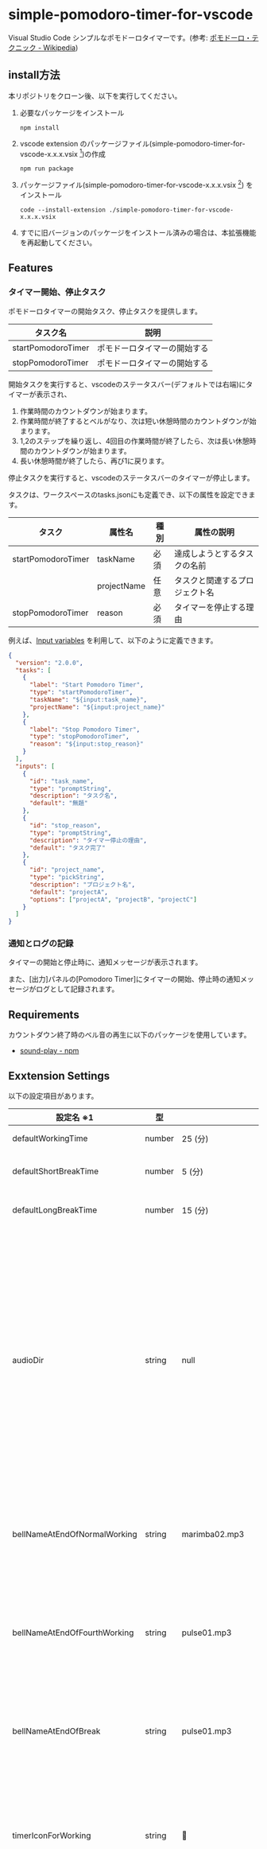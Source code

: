 # simple-pomodoro-timer-for-vscode

Visual Studio Code シンプルなポモドーロタイマーです。(参考: [ポモドーロ・テクニック - Wikipedia](https://ja.wikipedia.org/wiki/%E3%83%9D%E3%83%A2%E3%83%89%E3%83%BC%E3%83%AD%E3%83%BB%E3%83%86%E3%82%AF%E3%83%8B%E3%83%83%E3%82%AF))

## install方法

本リポジトリをクローン後、以下を実行してください。

1. 必要なパッケージをインストール

   ```shell
   npm install
   ```

2. vscode extension のパッケージファイル(simple-pomodoro-timer-for-vscode-x.x.x.vsix [^1])の作成

   ```shell
   npm run package
   ```

3. パッケージファイル(simple-pomodoro-timer-for-vscode-x.x.x.vsix [^1]) をインストール

   ```shell
   code --install-extension ./simple-pomodoro-timer-for-vscode-x.x.x.vsix
   ```

4. すでに旧バージョンのパッケージをインストール済みの場合は、本拡張機能を再起動してください。

## Features

### タイマー開始、停止タスク

ポモドーロタイマーの開始タスク、停止タスクを提供します。

| タスク名           | 説明                         |
| ------------------ | ---------------------------- |
| startPomodoroTimer | ポモドーロタイマーの開始する |
| stopPomodoroTimer  | ポモドーロタイマーの開始する |

開始タスクを実行すると、vscodeのステータスバー(デフォルトでは右端)にタイマーが表示され、

1. 作業時間のカウントダウンが始まります。
2. 作業時間が終了するとベルがなり、次は短い休憩時間のカウントダウンが始まります。
3. 1,2のステップを繰り返し、4回目の作業時間が終了したら、次は長い休憩時間のカウントダウンが始まります。
4. 長い休憩時間が終了したら、再び1に戻ります。

停止タスクを実行すると、vscodeのステータスバーのタイマーが停止します。

タスクは、ワークスペースのtasks.jsonにも定義でき、以下の属性を設定できます。

| タスク             | 属性名      | 種別 | 属性の説明                     |
| ------------------ | ----------- | ---- | ------------------------------ |
| startPomodoroTimer | taskName    | 必須 | 達成しようとするタスクの名前   |
|                    | projectName | 任意 | タスクと関連するプロジェクト名 |
| stopPomodoroTimer  | reason      | 必須 | タイマーを停止する理由         |

例えば、[Input variables](https://code.visualstudio.com/docs/editor/variables-reference#_input-variables) を利用して、以下のように定義できます。

```json
{
  "version": "2.0.0",
  "tasks": [
    {
      "label": "Start Pomodoro Timer",
      "type": "startPomodoroTimer",
      "taskName": "${input:task_name}",
      "projectName": "${input:project_name}"
    },
    {
      "label": "Stop Pomodoro Timer",
      "type": "stopPomodoroTimer",
      "reason": "${input:stop_reason}"
    }
  ],
  "inputs": [
    {
      "id": "task_name",
      "type": "promptString",
      "description": "タスク名",
      "default": "無題"
    },
    {
      "id": "stop_reason",
      "type": "promptString",
      "description": "タイマー停止の理由",
      "default": "タスク完了"
    },
    {
      "id": "project_name",
      "type": "pickString",
      "description": "プロジェクト名",
      "default": "projectA",
      "options": ["projectA", "projectB", "projectC"]
    }
  ]
}
```

### 通知とログの記録

タイマーの開始と停止時に、通知メッセージが表示されます。

また、[出力]パネルの[Pomodoro Timer]にタイマーの開始、停止時の通知メッセージがログとして記録されます。

## Requirements

カウントダウン終了時のベル音の再生に以下のパッケージを使用しています。

- [sound-play - npm](https://www.npmjs.com/package/sound-play)

## Exxtension Settings

以下の設定項目があります。

| 設定名 ※1                    | 型     | デフォルト値                                                                                       | 説明                                                                                            |
| ---------------------------- | ------ | -------------------------------------------------------------------------------------------------- | ----------------------------------------------------------------------------------------------- |
| defaultWorkingTime           | number | 25 (分)                                                                                            | 作業時間                                                                                        |
| defaultShortBreakTime        | number | 5 (分)                                                                                             | 短い休憩時間                                                                                    |
| defaultLongBreakTime         | number | 15 (分)                                                                                            | 長い休憩時間                                                                                    |
| audioDir                     | string | null                                                                                               | ベル音の音声ファイルの格納ディレクトリ。nullの場合は拡張機能の`audio`ディレクトリが使用される。 |
| bellNameAtEndOfNormalWorking | string | marimba02.mp3                                                                                      | 作業時間終了のベルファイル名                                                                    |
| bellNameAtEndOfFourthWorking | string | pulse01.mp3                                                                                        | 4回目の作業時間終了のベルファイル名                                                             |
| bellNameAtEndOfBreak         | string | pulse01.mp3                                                                                        | 休憩時間終了のベルファイル名                                                                    |
| timerIconForWorking          | string | 🍅                                                                                                 | 作業時間中のタイマーに表示されるアイコン                                                        |
| timerIconForBreak            | string | 🥔                                                                                                 | 休憩時間中のタイマーに表示されるアイコン                                                        |
| statusbarAlignment           | string | right                                                                                              | タイマーをステータスバーに表示する位置(`left` or `right`)                                       |
| statusbarPriority            | number | -100                                                                                               | タイマーをステータスバーに表示する際の優先度。優先度が高いほど左側に表示される。                |
| delayTimeWhenSwitchTimer     | number | 3 (秒)                                                                                             | カウントダウンが終了してから、次のカウントダウンが始まるまでの待ち時間                          |
| startMessageFormat           | string | @time@ [start] @@projectName@ @taskName@                                                           | タイマー開始時に通知やログに出力するメッセージのフォーマット ※2                                 |
| stopMessageFormat            | string | @time@ [stop ] @@projectName@ @taskName@(@timerIconForWorking@x@cycleCount@ + @wipTime@) @message@ | タイマー開始時に通知やログに出力するメッセージのフォーマット ※2                                 |

- ※1: プレフィックス `simple-pomodoro-timer.` は省略
- ※2: 詳細は [メッセージフォーマット](#メッセージフォーマット)を参照

### メッセージフォーマット

タイマー開始時のメッセージフォーマットに利用できるプレイスフォルダーは以下になります。

| プレイスフォルダー    | 説明                                     |
| --------------------- | ---------------------------------------- |
| @time@                | 現在の年月日時分秒                       |
| @projectName@         | プロジェクト名                           |
| @taskName@            | タスク名                                 |
| @timerIconForWorking@ | 作業時間中のタイマーに表示されるアイコン |
| @timerIconForBreak@   | 休憩時間中のタイマーに表示されるアイコン |

タイマー終了時のメッセージフォーマットに利用できるプレイスフォルダーは以下になります。

| プレイスフォルダー    | 説明                                       |
| --------------------- | ------------------------------------------ |
| @time@                | 現在の年月日時分秒                         |
| @projectName@         | プロジェクト名                             |
| @taskName@            | タスク名                                   |
| @timerIconForWorking@ | 作業時間中のタイマーに表示されるアイコン   |
| @timerIconForBreak@   | 休憩時間中のタイマーに表示されるアイコン   |
| @cycleCount@          | 作業時間が終了した回数                     |
| @wipTime@             | 作業時間中にタイマーを停止した時の作業時間 |
| @message@             | タイマーを停止した理由                     |

## Release Notes

### 0.0.10

タイマーを止めれない不具合を修正

### 0.0.9

パッケージ名を`simple-pomodoro-timer-for-vscode`に変更

### 0.0.8

READMEを追加。

[^1]: `x.x.x`部分はバージョン番号
